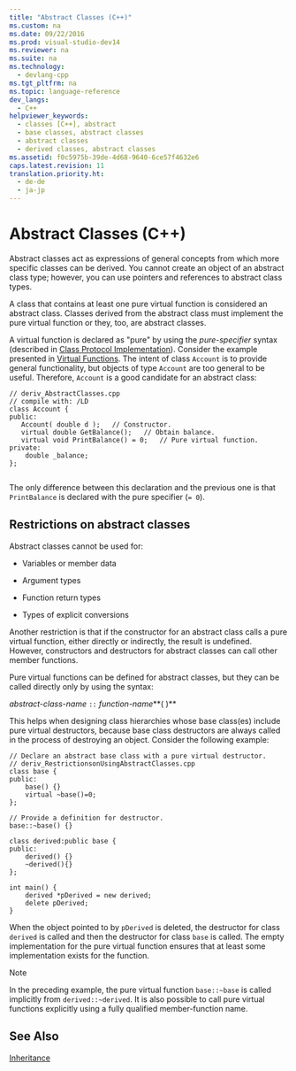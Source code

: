 ```yaml
---
title: "Abstract Classes (C++)"
ms.custom: na
ms.date: 09/22/2016
ms.prod: visual-studio-dev14
ms.reviewer: na
ms.suite: na
ms.technology: 
  - devlang-cpp
ms.tgt_pltfrm: na
ms.topic: language-reference
dev_langs: 
  - C++
helpviewer_keywords: 
  - classes [C++], abstract
  - base classes, abstract classes
  - abstract classes
  - derived classes, abstract classes
ms.assetid: f0c5975b-39de-4d68-9640-6ce57f4632e6
caps.latest.revision: 11
translation.priority.ht: 
  - de-de
  - ja-jp
---
```

# Abstract Classes (C++)
Abstract classes act as expressions of general concepts from which more specific classes can be derived. You cannot create an object of an abstract class type; however, you can use pointers and references to abstract class types.  
  
 A class that contains at least one pure virtual function is considered an abstract class. Classes derived from the abstract class must implement the pure virtual function or they, too, are abstract classes.  
  
 A virtual function is declared as "pure" by using the *pure-specifier* syntax (described in [Class Protocol Implementation](assetId:///a319f1b3-05e8-400e-950a-1ca6eb105ab5)). Consider the example presented in [Virtual Functions](../vs140/virtual-functions.md). The intent of class `Account` is to provide general functionality, but objects of type `Account` are too general to be useful. Therefore, `Account` is a good candidate for an abstract class:  
  
```  
// deriv_AbstractClasses.cpp  
// compile with: /LD  
class Account {  
public:  
   Account( double d );   // Constructor.  
   virtual double GetBalance();   // Obtain balance.  
   virtual void PrintBalance() = 0;   // Pure virtual function.  
private:  
    double _balance;  
};  
  
```  
  
 The only difference between this declaration and the previous one is that `PrintBalance` is declared with the pure specifier (`= 0`).  
  
## Restrictions on abstract classes  
 Abstract classes cannot be used for:  
  
-   Variables or member data  
  
-   Argument types  
  
-   Function return types  
  
-   Types of explicit conversions  
  
 Another restriction is that if the constructor for an abstract class calls a pure virtual function, either directly or indirectly, the result is undefined. However, constructors and destructors for abstract classes can call other member functions.  
  
 Pure virtual functions can be defined for abstract classes, but they can be called directly only by using the syntax:  
  
 *abstract-class-name* `::` *function-name***( )**  
  
 This helps when designing class hierarchies whose base class(es) include pure virtual destructors, because base class destructors are always called in the process of destroying an object. Consider the following example:  
  
```  
// Declare an abstract base class with a pure virtual destructor.  
// deriv_RestrictionsonUsingAbstractClasses.cpp  
class base {  
public:  
    base() {}  
    virtual ~base()=0;  
};  
  
// Provide a definition for destructor.  
base::~base() {}  
  
class derived:public base {  
public:  
    derived() {}  
    ~derived(){}  
};  
  
int main() {  
    derived *pDerived = new derived;  
    delete pDerived;  
}  
```  
  
 When the object pointed to by `pDerived` is deleted, the destructor for class `derived` is called and then the destructor for class `base` is called. The empty implementation for the pure virtual function ensures that at least some implementation exists for the function.  
  
> [!NOTE]
>  In the preceding example, the pure virtual function `base::~base` is called implicitly from `derived::~derived`. It is also possible to call pure virtual functions explicitly using a fully qualified member-function name.  
  
## See Also  
 [Inheritance](../vs140/inheritance---c---.md)